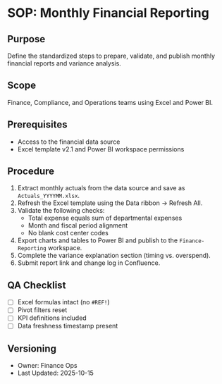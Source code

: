 # SOP: Monthly Financial Reporting

## Purpose
Define the standardized steps to prepare, validate, and publish monthly financial reports and variance analysis.

## Scope
Finance, Compliance, and Operations teams using Excel and Power BI.

## Prerequisites
- Access to the financial data source
- Excel template v2.1 and Power BI workspace permissions

## Procedure
1. Extract monthly actuals from the data source and save as `Actuals_YYYYMM.xlsx`.
2. Refresh the Excel template using the Data ribbon → Refresh All.
3. Validate the following checks:
   - Total expense equals sum of departmental expenses
   - Month and fiscal period alignment
   - No blank cost center codes
4. Export charts and tables to Power BI and publish to the `Finance-Reporting` workspace.
5. Complete the variance explanation section (timing vs. overspend).
6. Submit report link and change log in Confluence.

## QA Checklist
- [ ] Excel formulas intact (no `#REF!`)
- [ ] Pivot filters reset
- [ ] KPI definitions included
- [ ] Data freshness timestamp present

## Versioning
- Owner: Finance Ops
- Last Updated: 2025-10-15
